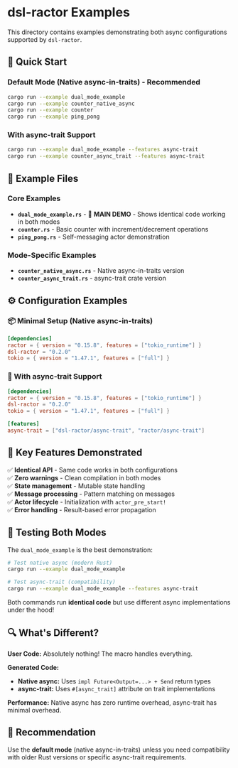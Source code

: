 # dsl-ractor Examples

This directory contains examples demonstrating both async configurations supported by `dsl-ractor`.

## 🚀 Quick Start

### Default Mode (Native async-in-traits) - Recommended
```bash
cargo run --example dual_mode_example
cargo run --example counter_native_async  
cargo run --example counter
cargo run --example ping_pong
```

### With async-trait Support
```bash
cargo run --example dual_mode_example --features async-trait
cargo run --example counter_async_trait --features async-trait
```

## 📁 Example Files

### Core Examples
- **`dual_mode_example.rs`** - 🌟 **MAIN DEMO** - Shows identical code working in both modes
- **`counter.rs`** - Basic counter with increment/decrement operations
- **`ping_pong.rs`** - Self-messaging actor demonstration

### Mode-Specific Examples  
- **`counter_native_async.rs`** - Native async-in-traits version
- **`counter_async_trait.rs`** - async-trait crate version

## ⚙️ Configuration Examples

### 📦 Minimal Setup (Native async-in-traits)
```toml
[dependencies]
ractor = { version = "0.15.8", features = ["tokio_runtime"] }
dsl-ractor = "0.2.0"
tokio = { version = "1.47.1", features = ["full"] }
```

### 🔧 With async-trait Support
```toml
[dependencies]
ractor = { version = "0.15.8", features = ["tokio_runtime"] }
dsl-ractor = "0.2.0"
tokio = { version = "1.47.1", features = ["full"] }

[features]
async-trait = ["dsl-ractor/async-trait", "ractor/async-trait"]
```

## 🎯 Key Features Demonstrated

✅ **Identical API** - Same code works in both configurations  
✅ **Zero warnings** - Clean compilation in both modes  
✅ **State management** - Mutable state handling  
✅ **Message processing** - Pattern matching on messages  
✅ **Actor lifecycle** - Initialization with `actor_pre_start!`  
✅ **Error handling** - Result-based error propagation  

## 🧪 Testing Both Modes

The `dual_mode_example` is the best demonstration:

```bash
# Test native async (modern Rust)
cargo run --example dual_mode_example

# Test async-trait (compatibility)  
cargo run --example dual_mode_example --features async-trait
```

Both commands run **identical code** but use different async implementations under the hood!

## 🔍 What's Different?

**User Code:** Absolutely nothing! The macro handles everything.

**Generated Code:**
- **Native async:** Uses `impl Future<Output=...> + Send` return types
- **async-trait:** Uses `#[async_trait]` attribute on trait implementations

**Performance:** Native async has zero runtime overhead, async-trait has minimal overhead.

## 🎉 Recommendation

Use the **default mode** (native async-in-traits) unless you need compatibility with older Rust versions or specific async-trait requirements.